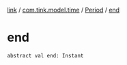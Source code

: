 [link](../../index.md) / [com.tink.model.time](../index.md) / [Period](index.md) / [end](./end.md)

# end

`abstract val end: Instant`